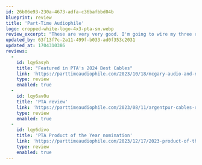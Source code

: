 ```yaml
---
id: 26b06e93-230a-4673-adfa-c36bafbbd04b
blueprint: review
title: 'Part-Time Audiophile'
logo: cropped-white-logo-4x3-pta-sm.webp
review_excerpt: "These are very very good. I'm going to wire my three rooms at Capfest with them."
updated_by: 63f13f7c-2a11-499f-b033-ad0f353c2031
updated_at: 1704310386
reviews:
  -
    id: lqy6asyh
    title: "Featured in PTA's 2024 Best Cables"
    link: 'https://parttimeaudiophile.com/2023/10/18/mcgary-audio-and-nola-with-dr-vinyl-on-the-road/'
    type: review
    enabled: true
  -
    id: lqy6av0u
    title: 'PTA review'
    link: 'https://parttimeaudiophile.com/2023/08/11/argentpur-cables-review/'
    type: review
    enabled: true
  -
    id: lqy6divo
    title: 'PTA Product of the Year nomination'
    link: 'https://parttimeaudiophile.com/2023/12/17/2023-product-of-the-year/'
    type: review
    enabled: true
---
```

